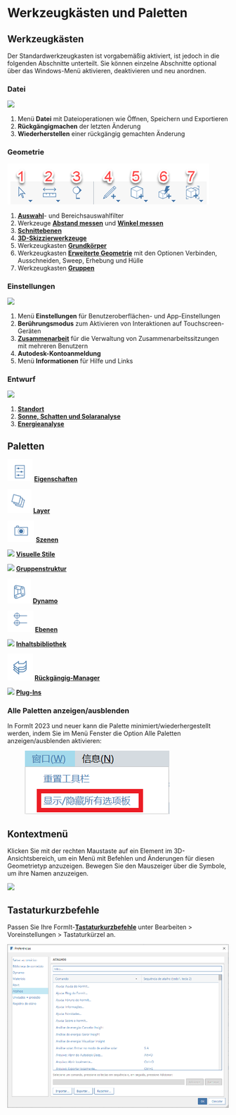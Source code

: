 # Werkzeugkästen und Paletten

## Werkzeugkästen

Der Standardwerkzeugkasten ist vorgabemäßig aktiviert, ist jedoch in die folgenden Abschnitte unterteilt. Sie können einzelne Abschnitte optional über das Windows-Menü aktivieren, deaktivieren und neu anordnen.

### Datei

![](../.gitbook/assets/file\_icons.png)

1. Menü **Datei** mit Dateioperationen wie Öffnen, Speichern und Exportieren
2. **Rückgängigmachen** der letzten Änderung
3. **Wiederherstellen** einer rückgängig gemachten Änderung

### Geometrie

![](<../.gitbook/assets/geometry_icons (1).png>)

1. [**Auswahl**](https://windows.help.formit.autodesk.com/tool-library/select-edge-face-or-object)\- und Bereichsauswahlfilter
2. Werkzeuge [**Abstand messen**](../tool-library/measure-tool.md) und [**Winkel messen**](../tool-library/measure-angle-tool.md)
3. [**Schnittebenen**](../tool-library/section-planes.md)
4. [**3D-Skizzierwerkzeuge**](../formit-primer/part-i/3d-sketching.md)
5. Werkzeugkasten [**Grundkörper**](../tool-library/place-primitive-object.md)
6. Werkzeugkasten [**Erweiterte Geometrie**](tool-bars.md) mit den Optionen Verbinden, Ausschneiden, Sweep, Erhebung und Hülle
7. Werkzeugkasten [**Gruppen**](../tool-library/groups.md)

### Einstellungen

![](../.gitbook/assets/settings\_icons.png)

1. Menü **Einstellungen** für Benutzeroberflächen- und App-Einstellungen
2. **Berührungsmodus** zum Aktivieren von Interaktionen auf Touchscreen-Geräten
3. [**Zusammenarbeit**](../tool-library/collaboration.md) für die Verwaltung von Zusammenarbeitssitzungen mit mehreren Benutzern
4. **Autodesk-Kontoanmeldung**
5. Menü **Informationen** für Hilfe und Links

### Entwurf

![](../.gitbook/assets/design\_icons.png)

1. [**Standort**](../tool-library/setting-location.md)
2. [**Sonne, Schatten und Solaranalyse**](../tool-library/solar-analysis.md)
3. [**Energieanalyse**](../tool-library/energy-analysis.md)

## Paletten

![](<../.gitbook/assets/properties (1).png>) [**Eigenschaften**](https://windows.help.formit.autodesk.com/tool-library/properties)

![](../.gitbook/assets/layers.png) [**Layer**](../tool-library/layers.md)

![](../.gitbook/assets/scenes.png) [**Szenen**](../tool-library/scenes.md)

![](../.gitbook/assets/visual\_styles.png) [**Visuelle Stile**](../tool-library/visual-styles.md)

![](../.gitbook/assets/branch\_tree.png) [**Gruppenstruktur**](../tool-library/groups-tree.md)

![](../.gitbook/assets/dynamo.png) [**Dynamo**](../tool-library/dynamo.md)

![](../.gitbook/assets/levels.png) [**Ebenen**](../tool-library/levels-and-area.md)

![](../.gitbook/assets/content\_library.png) [**Inhaltsbibliothek**](../tool-library/content-library.md)

![](../.gitbook/assets/undo.png) [**Rückgängig-Manager**](https://github.com/FormIt3D/autodesk-formit-360-windows-help/tree/c377e7b8a3b8e43e684321d0b7de867608d317a3/tool-library/undo-manager.md)

![](../.gitbook/assets/plugin\_img.png) [**Plug-Ins**](https://windows.help.formit.autodesk.com/tool-library/plug-ins)

### Alle Paletten anzeigen/ausblenden

In FormIt 2023 und neuer kann die Palette minimiert/wiederhergestellt werden, indem Sie im Menü Fenster die Option Alle Paletten anzeigen/ausblenden aktivieren:

<figure><img src="../.gitbook/assets/ShowHidePalette.png" alt=""><figcaption></figcaption></figure>

## Kontextmenü

Klicken Sie mit der rechten Maustaste auf ein Element im 3D-Ansichtsbereich, um ein Menü mit Befehlen und Änderungen für diesen Geometrietyp anzuzeigen. Bewegen Sie den Mauszeiger über die Symbole, um ihre Namen anzuzeigen.

![](../.gitbook/assets/wheel\_img.png)

## Tastaturkurzbefehle

Passen Sie Ihre FormIt-[**Tastaturkurzbefehle**](../appendix/keyboard-shortcuts.md) unter Bearbeiten > Voreinstellungen > Tastaturkürzel an.

![](<../.gitbook/assets/shortcuts_img (1).png>)
